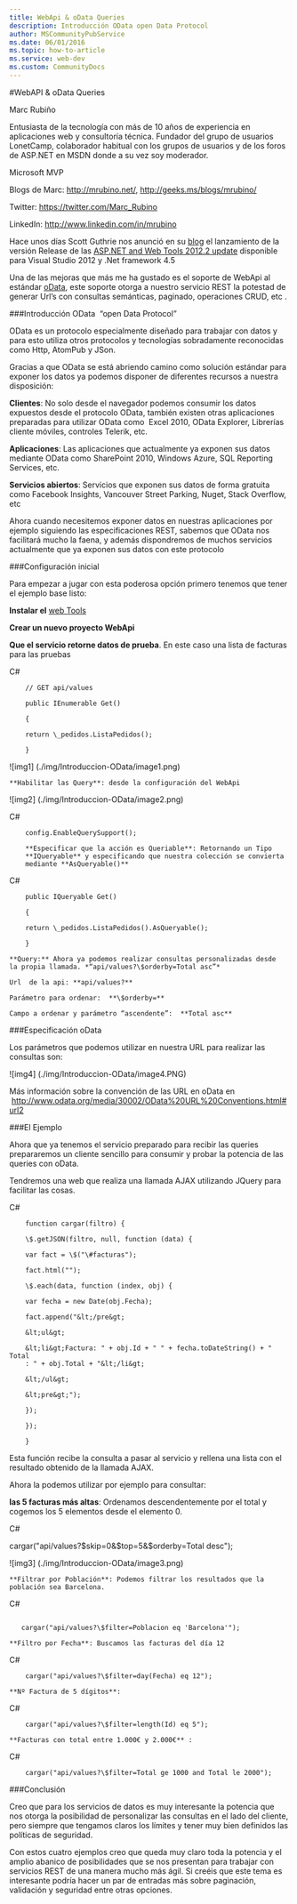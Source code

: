 ```yaml
---
title: WebApi & oData Queries
description: Introducción OData open Data Protocol
author: MSCommunityPubService
ms.date: 06/01/2016
ms.topic: how-to-article
ms.service: web-dev
ms.custom: CommunityDocs
---
```









#WebAPI & oData Queries

Marc Rubiño

Entusiasta de la tecnología con más de 10 años de experiencia en
aplicaciones web y consultoría técnica. Fundador del grupo de usuarios
LonetCamp, colaborador habitual con los grupos de usuarios y de los
foros de ASP.NET en MSDN donde a su vez soy moderador.

Microsoft MVP

Blogs de Marc: <http://mrubino.net/>, <http://geeks.ms/blogs/mrubino/>

Twitter: <https://twitter.com/Marc_Rubino>

LinkedIn: <http://www.linkedin.com/in/mrubino>

Hace unos días Scott Guthrie nos anunció en su
[blog](http://weblogs.asp.net/scottgu/archive/2013/02/18/announcing-release-of-asp-net-and-web-tools-2012-2-update.aspx)
el lanzamiento de la versión Release de las [ASP.NET and Web Tools
2012.2 update](http://www.asp.net/vnext/overview/fall-2012-update)
disponible para Visual Studio 2012 y .Net framework 4.5

Una de las mejoras que más me ha gustado es el soporte de WebApi al
estándar [oData](http://www.odata.org/), este soporte otorga a nuestro
servicio REST la potestad de generar Url’s con consultas semánticas,
paginado, operaciones CRUD, etc .

###Introducción OData  “open Data Protocol”


OData es un protocolo especialmente diseñado para trabajar con datos y
para esto utiliza otros protocolos y tecnologías sobradamente
reconocidas como Http, AtomPub y JSon.

Gracias a que OData se está abriendo camino como solución estándar para
exponer los datos ya podemos disponer de diferentes recursos a nuestra
disposición:

**Clientes**: No solo desde el navegador podemos consumir los datos
expuestos desde el protocolo OData, también existen otras aplicaciones
preparadas para utilizar OData como  Excel 2010, OData Explorer,
Librerías cliente móviles, controles Telerik, etc.

**Aplicaciones**: Las aplicaciones que actualmente ya exponen sus datos
mediante OData como SharePoint 2010, Windows Azure, SQL Reporting
Services, etc.

**Servicios abiertos**: Servicios que exponen sus datos de forma
gratuita como Facebook Insights, Vancouver Street Parking, Nuget, Stack
Overflow, etc

Ahora cuando necesitemos exponer datos en nuestras aplicaciones por
ejemplo siguiendo las especificaciones REST, sabemos que OData nos
facilitará mucho la faena, y además dispondremos de muchos servicios
actualmente que ya exponen sus datos con este protocolo

###Configuración inicial


Para empezar a jugar con esta poderosa opción primero tenemos que tener
el ejemplo base listo:

**Instalar el** [web
Tools](http://www.asp.net/vnext/overview/fall-2012-update)

**Crear un nuevo proyecto WebApi**

**Que el servicio retorne datos de prueba**. En este caso una lista de
facturas para las pruebas

C\#


```
    // GET api/values

    public IEnumerable Get()

    {

    return \_pedidos.ListaPedidos();

    }

```

![img1] (./img/Introduccion-OData/image1.png)

    **Habilitar las Query**: desde la configuración del WebApi

![img2] (./img/Introduccion-OData/image2.png)



C\#


```
    config.EnableQuerySupport();

    **Especificar que la acción es Queriable**: Retornando un Tipo
    **IQueryable** y especificando que nuestra colección se convierta
    mediante **AsQueryable()**

```

C\#

```
    public IQueryable Get()

    {

    return \_pedidos.ListaPedidos().AsQueryable();

    }
```

    **Query:** Ahora ya podemos realizar consultas personalizadas desde 
    la propia llamada. *“api/values?\$orderby=Total asc”*

    Url  de la api: **api/values?**

    Parámetro para ordenar:  **\$orderby=**

    Campo a ordenar y parámetro “ascendente”:  **Total asc**

###Especificación oData


Los parámetros que podemos utilizar en nuestra URL para realizar las
consultas son:

![img4] (./img/Introduccion-OData/image4.PNG)



Más información sobre la convención de las URL en oData en
 <http://www.odata.org/media/30002/OData%20URL%20Conventions.html#url2>

###El Ejemplo


Ahora que ya tenemos el servicio preparado para recibir las queries
prepararemos un cliente sencillo para consumir y probar la potencia de
las queries con oData.

Tendremos una web que realiza una llamada AJAX utilizando JQuery para
facilitar las cosas.

C\#


```
    function cargar(filtro) {

    \$.getJSON(filtro, null, function (data) {

    var fact = \$("\#facturas");

    fact.html("");

    \$.each(data, function (index, obj) {

    var fecha = new Date(obj.Fecha);

    fact.append("&lt;/pre&gt;

    &lt;ul&gt;

    &lt;li&gt;Factura: " + obj.Id + " " + fecha.toDateString() + " Total
    : " + obj.Total + "&lt;/li&gt;

    &lt;/ul&gt;

    &lt;pre&gt;");

    });

    });

    }
```

Esta función recibe la consulta a pasar al servicio y rellena una lista
con el resultado obtenido de la llamada AJAX.

Ahora la podemos utilizar por ejemplo para consultar:

**las 5 facturas más altas**: Ordenamos descendentemente por el total y
cogemos los 5 elementos desde el elemento 0.

C\#

cargar("api/values?\$skip=0&\$top=5&\$orderby=Total desc");

![img3] (./img/Introduccion-OData/image3.png)

    **Filtrar por Población**: Podemos filtrar los resultados que la
    población sea Barcelona.



C\#

```

   cargar("api/values?\$filter=Poblacion eq 'Barcelona'");
```
    **Filtro por Fecha**: Buscamos las facturas del día 12



C\#


```
    cargar("api/values?\$filter=day(Fecha) eq 12");
```

    **Nº Factura de 5 dígitos**:



C\#


```
    cargar("api/values?\$filter=length(Id) eq 5");
```

    **Facturas con total entre 1.000€ y 2.000€** :



C\#


```
    cargar("api/values?\$filter=Total ge 1000 and Total le 2000");
```

###Conclusión


Creo que para los servicios de datos es muy interesante la potencia que
nos otorga la posibilidad de personalizar las consultas en el lado
del cliente, pero siempre que tengamos claros los límites y tener muy
bien definidos las políticas de seguridad.

Con estos cuatro ejemplos creo que queda muy claro toda la potencia y el
amplio abanico de posibilidades que se nos presentan para trabajar con
servicios REST de una manera mucho más ágil. Si creéis que este tema es
interesante podría hacer un par de entradas más sobre paginación, 
validación y seguridad entre otras opciones.


